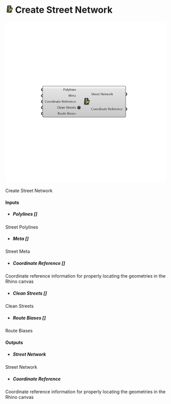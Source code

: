 # ![](../../images/icons/Create_Street_Network.png) Create Street Network

![](../../images/components/Create_Street_Network.png)

Create Street Network

#### Inputs
* ##### Polylines []
Street Polylines
* ##### Meta []
Street Meta
* ##### Coordinate Reference []
Coordinate reference information for properly locating the geometries in the Rhino canvas
* ##### Clean Streets []
Clean Streets
* ##### Route Biases []
Route Biases

#### Outputs
* ##### Street Network
Street Network
* ##### Coordinate Reference
Coordinate reference information for properly locating the geometries in the Rhino canvas